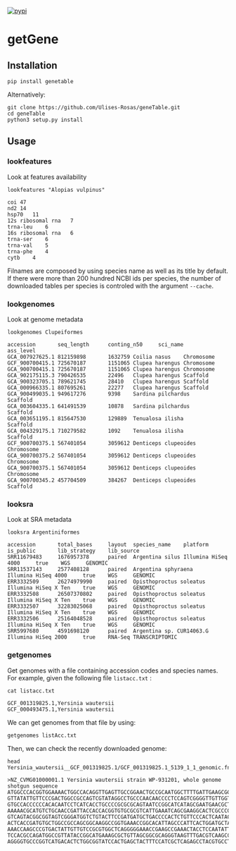 [![pypi](https://img.shields.io/pypi/v/genetable.svg)](https://pypi.python.org/pypi/genetable)

# getGene

## Installation

```shell
pip install genetable
```

Alternatively:

```Shell
git clone https://github.com/Ulises-Rosas/geneTable.git
cd geneTable
python3 setup.py install
```

## Usage


### lookfeatures

Look at features availability

```Shell
lookfeatures "Alopias vulpinus"
```
```
coi	47
nd2	14
hsp70	11
12s ribosomal rna	7
trna-leu	6
16s ribosomal rna	6
trna-ser	6
trna-val	5
trna-phe	4
cytb	4
```

<!-- ![](https://github.com/Ulises-Rosas/geneTable/blob/master/img/Alopias_vulpinus_getFeatures.png)
 -->
Filnames are composed by using species name as well as its title by default. If there were more than 200 hundred NCBI ids per species, the number of downloaded tables per species is controled with the argument `--cache`.

### lookgenomes

Look at genome metadata

```Shell
lookgenomes Clupeiformes
```
```
accession       seq_length      conting_n50     sci_name        ass_level
GCA_007927625.1 812159898       1632759 Coilia nasus    Chromosome
GCF_900700415.1 725670187       1151065 Clupea harengus Chromosome
GCA_900700415.1 725670187       1151065 Clupea harengus Chromosome
GCA_902175115.3 790426535       22496   Clupea harengus Scaffold
GCA_900323705.1 789621745       28410   Clupea harengus Scaffold
GCA_000966335.1 807695261       22277   Clupea harengus Scaffold
GCA_900499035.1 949617276       9398    Sardina pilchardus      Scaffold
GCA_003604335.1 641491539       10878   Sardina pilchardus      Scaffold
GCA_003651195.1 815647530       129889  Tenualosa ilisha        Scaffold
GCA_004329175.1 710279582       1092    Tenualosa ilisha        Scaffold
GCF_900700375.1 567401054       3059612 Denticeps clupeoides    Chromosome
GCA_900700375.2 567401054       3059612 Denticeps clupeoides    Chromosome
GCA_900700375.1 567401054       3059612 Denticeps clupeoides    Chromosome
GCA_900700345.2 457704509       384267  Denticeps clupeoides    Scaffold
```

### looksra

Look at SRA metadata

```Shell
looksra Argentiniformes
```
```
accession       total_bases     layout  species_name    platform        is_public       lib_strategy    lib_source
SRR11679483     1676957378      paired  Argentina silus Illumina HiSeq 4000     true    WGS     GENOMIC
SRR11537143     2577408128      paired  Argentina sphyraena     Illumina HiSeq 4000     true    WGS     GENOMIC
ERR3332509      26274979990     paired  Opisthoproctus soleatus Illumina HiSeq X Ten    true    WGS     GENOMIC
ERR3332508      26507370802     paired  Opisthoproctus soleatus Illumina HiSeq X Ten    true    WGS     GENOMIC
ERR3332507      32283025068     paired  Opisthoproctus soleatus Illumina HiSeq X Ten    true    WGS     GENOMIC
ERR3332506      25164048528     paired  Opisthoproctus soleatus Illumina HiSeq X Ten    true    WGS     GENOMIC
SRR5997680      4591698120      paired  Argentina sp. CUR14063.G        Illumina HiSeq 2000     true    RNA-Seq TRANSCRIPTOMIC
```

### getgenomes

Get genomes with a file containing accession codes and species names. For example, given the following file `listacc.txt` :

```
cat listacc.txt
```
```
GCF_001319825.1,Yersinia wautersii
GCF_000493475.1,Yersinia wautersii
```
We can get genomes from that file by using:

```
getgenomes listAcc.txt 
```
Then, we can check the recently downloaded genome:
```
head Yersinia_wautersii__GCF_001319825.1/GCF_001319825.1_5139_1_1_genomic.fna

>NZ_CVMG01000001.1 Yersinia wautersii strain WP-931201, whole genome shotgun sequence
ATGGCCCACGGTGGAAAACTGGCCACAGGTTGAGTTGCCGGAACTGCCGCAATGGCTTTTGATTGAAGCGGTCAATCAGG
GTTATATTGTTCCCGACTGGCCGCCAGTCGTATAGGCCTGCCCAACAACCCCTCCAGTCGGGGTTGTTGGTTTCTCTGTT
GTGCCACCCCCCACACAATCCTCATCACCTGCCCCGCGCGCAGTAATCCGGCATCATAGCGAATGAACGCTTAACCGGAG
AAAAACGCATGTCTGCAACCGATTACCACCACGGTGTGCGCGTCATTGAAATCAGCGAAGGCACTCGCCCGATCCGCACT
GTCAGTACGGCGGTAGTCGGGATGGTCTGTACTTCCGATGATGCTGACCCCACTCTGTTCCCACTCAATACCCCGGTATT
ACTCACCGATGTGCTGGCCGCCAGCGGCAAGGCCGGTGAAACCGGCACATTAGCCCATTCACTGGATGCTATCAGCGACC
AAACCAAGCCCGTGACTATTGTTGTCCGCGTGGCTCAGGGGGAAACCGAAGCCGAAACTACCTCCAATATTATCGGCGGC
TCCACGCCAGATGGCCGTTATACCGGCATGAAAGCGCTGTTAGCGGCGCAGGGTAAGTTTGACGTCAAGCCCCGTATTTT
AGGGGTGCCCGGTCATGACACTCTGGCGGTATCCACTGAGCTACTTTCCATCGCTCAGAGCCTACGTGCCTTTGCCTACA
```

